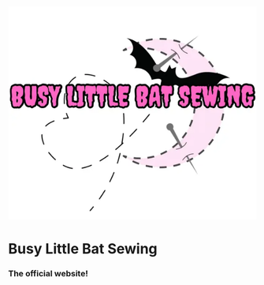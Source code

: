 <img src="/static/photos/small-final.webp" alt="busy little bat sewing" width="600">

# Busy Little Bat Sewing

### The official website!
